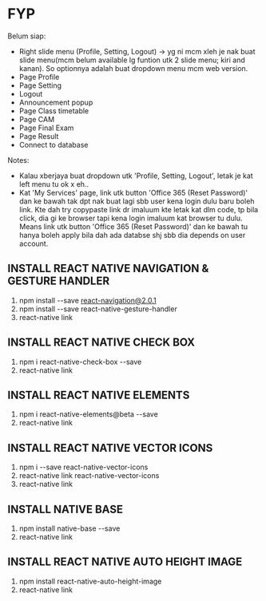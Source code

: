# FYP

Belum siap:
- Right slide menu (Profile, Setting, Logout) -> yg ni mcm xleh je nak buat slide menu(mcm belum available lg funtion utk 2 slide menu; kiri and kanan). So optionnya adalah buat dropdown menu mcm web version.
- Page Profile
- Page Setting
- Logout
- Announcement popup
- Page Class timetable
- Page CAM
- Page Final Exam
- Page Result
- Connect to database

Notes:
- Kalau xberjaya buat dropdown utk 'Profile, Setting, Logout', letak je kat left menu tu ok x eh..
- Kat 'My Services' page, link utk button 'Office 365 (Reset Password)' dan ke bawah tak dpt nak buat lagi sbb user kena login dulu baru boleh link. Kte dah try copypaste link dr imaluum kte letak kat dlm code, tp bila click, dia gi ke browser tapi kena login imaluum kat browser tu dulu. Means link utk button 'Office 365 (Reset Password)' dan ke bawah tu hanya boleh apply bila dah ada databse shj sbb dia depends on user account.

INSTALL REACT NATIVE NAVIGATION & GESTURE HANDLER
-------------------------------------------------
1. npm install --save react-navigation@2.0.1
2. npm install --save react-native-gesture-handler
3. react-native link

INSTALL REACT NATIVE CHECK BOX
------------------------------
1. npm i react-native-check-box --save
2. react-native link

INSTALL REACT NATIVE ELEMENTS
-----------------------------
1. npm i react-native-elements@beta --save
2. react-native link

INSTALL REACT NATIVE VECTOR ICONS
---------------------------------
1. npm i --save react-native-vector-icons
2. react-native link react-native-vector-icons
2. react-native link

INSTALL NATIVE BASE
-------------------
1. npm install native-base --save
2. react-native link

INSTALL REACT NATIVE AUTO HEIGHT IMAGE
--------------------------------------
1. npm install react-native-auto-height-image
2. react-native link
